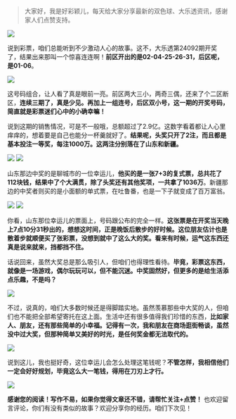 > 大家好，我是好彩颖儿，每天给大家分享最新的双色球、大乐透资讯，感谢家人们点赞支持。

![](https://cdn.jsdelivr.net/gh/wangwenjie1314/PicCDN/2024-8-11/1723331784719-image.png)

说到彩票，咱们总能听到不少激动人心的故事。这不，大乐透第24092期开奖了，结果出来那叫一个惊喜连连啊！**前区开出的是02-04-25-26-31，后区呢，是01-06**。

![](https://cdn.jsdelivr.net/gh/wangwenjie1314/PicCDN/2024-8-11/1723331863509-image.png)


这号码组合，让人看了真是眼前一亮。前区两大三小，两奇三偶，还来了个二区断区，**连续三期了，真是少见。再加上一组连号，后区双小号，这一期的开奖号码，简直就是彩票迷们心中的小确幸嘛！**


说到这期的销售情况，可是不一般哦，总额超过了2.9亿。这数字看着都让人心里痒痒的，想着要是自己也能分一杯羹就好了。**结果呢，头奖只开了2注，而且都是基本投注一等奖，每注1000万。这两注分别落在了山东和新疆。**

![](https://cdn.jsdelivr.net/gh/wangwenjie1314/PicCDN/2024-8-11/1723331823159-image.png)
![](https://cdn.jsdelivr.net/gh/wangwenjie1314/PicCDN/2024-8-11/1723331838459-image.png)

山东那边中奖的是聊城市的一位幸运儿，**他买的是一张7+3的复式票，总共花了112块钱，结果中了个大满贯，除了头奖还有其他奖项，一共拿了1036万**。新疆那边的中奖者则买的是小面额的单式票，在吐鲁番，也是一下子就变成了百万富翁。


![](https://cdn.jsdelivr.net/gh/wangwenjie1314/PicCDN/2024-8-11/1723357624663-image.png)
![](https://cdn.jsdelivr.net/gh/wangwenjie1314/PicCDN/2024-8-11/1723331804103-image.png)

你看，山东那位幸运儿的票面上，号码跟公布的完全一样。**这张票是在开奖当天晚上7点10分31秒出的，想想这时间，正是晚饭后散步的好时候。这位朋友估计也是散着步就顺便买了张彩票，没想到就中了这么大的奖。看来有时候，运气这东西还真是说来就来，挡都挡不住。**



话说回来，虽然大奖总是那么吸引人，但咱们也得理性看待。**毕竟，彩票这东西，就像是一场游戏，偶尔玩玩可以，但不能沉迷。中奖固然好，但更多的是给生活添点乐趣，不是吗？**

![](https://cdn.jsdelivr.net/gh/wangwenjie1314/PicCDN/2024-8-11/1723332026662-image.png)

不过，说真的，咱们大多数时候还是得脚踏实地。虽然羡慕那些中大奖的人，但咱们也不能把全部希望寄托在这上面。生活中还有很多值得我们珍惜的东西，**比如家人、朋友，还有那些简单的小幸福。记得有一次，我和朋友在商场逛街畅谈，虽然没中过大奖，但那种简单又美好的时光，是任何奖金都无法取代的。**


![](https://cdn.jsdelivr.net/gh/wangwenjie1314/PicCDN/2024-8-11/1723357789879-image.png)


说到这儿，我也挺好奇，这位幸运儿会怎么处理这笔钱呢？**不管怎样，我相信他们一定会好好规划，毕竟这么大一笔钱，得用在刀刃上才行。**

![](https://cdn.jsdelivr.net/gh/wangwenjie1314/PicCDN/2024-7-22/1721634929554-image.png)


**感谢您的阅读！写作不易，如果你觉得文章还不错，请帮忙关注+点赞！** 也欢迎留言评论，你们有没有类似的故事？欢迎分享你的经历。咱们下次见！
